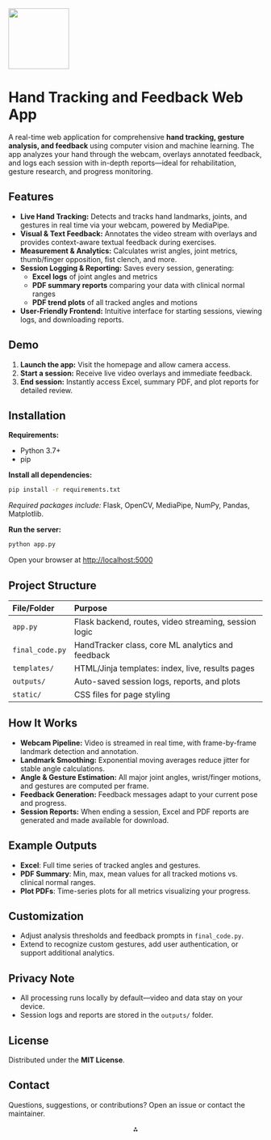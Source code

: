 <img src="https://r2cdn.perplexity.ai/pplx-full-logo-primary-dark%402x.png" class="logo" width="120"/>

# Hand Tracking and Feedback Web App

A real-time web application for comprehensive **hand tracking, gesture analysis, and feedback** using computer vision and machine learning. The app analyzes your hand through the webcam, overlays annotated feedback, and logs each session with in-depth reports—ideal for rehabilitation, gesture research, and progress monitoring.

## Features

- **Live Hand Tracking:**
Detects and tracks hand landmarks, joints, and gestures in real time via your webcam, powered by MediaPipe.
- **Visual \& Text Feedback:**
Annotates the video stream with overlays and provides context-aware textual feedback during exercises.
- **Measurement \& Analytics:**
Calculates wrist angles, joint metrics, thumb/finger opposition, fist clench, and more.
- **Session Logging \& Reporting:**
Saves every session, generating:
    - **Excel logs** of joint angles and metrics
    - **PDF summary reports** comparing your data with clinical normal ranges
    - **PDF trend plots** of all tracked angles and motions
- **User-Friendly Frontend:**
Intuitive interface for starting sessions, viewing logs, and downloading reports.


## Demo

1. **Launch the app:**
Visit the homepage and allow camera access.
2. **Start a session:**
Receive live video overlays and immediate feedback.
3. **End session:**
Instantly access Excel, summary PDF, and plot reports for detailed review.

## Installation

**Requirements:**

- Python 3.7+
- pip

**Install all dependencies:**

```bash
pip install -r requirements.txt
```

_Required packages include:_ Flask, OpenCV, MediaPipe, NumPy, Pandas, Matplotlib.

**Run the server:**

```bash
python app.py
```

Open your browser at [http://localhost:5000](http://localhost:5000)

## Project Structure

| File/Folder | Purpose |
| :-- | :-- |
| `app.py` | Flask backend, routes, video streaming, session logic |
| `final_code.py` | HandTracker class, core ML analytics and feedback |
| `templates/` | HTML/Jinja templates: index, live, results pages |
| `outputs/` | Auto-saved session logs, reports, and plots |
| `static/` | CSS files for page styling |

## How It Works

- **Webcam Pipeline:** Video is streamed in real time, with frame-by-frame landmark detection and annotation.
- **Landmark Smoothing:** Exponential moving averages reduce jitter for stable angle calculations.
- **Angle \& Gesture Estimation:** All major joint angles, wrist/finger motions, and gestures are computed per frame.
- **Feedback Generation:** Feedback messages adapt to your current pose and progress.
- **Session Reports:** When ending a session, Excel and PDF reports are generated and made available for download.


## Example Outputs

- **Excel**: Full time series of tracked angles and gestures.
- **PDF Summary**: Min, max, mean values for all tracked motions vs. clinical normal ranges.
- **Plot PDFs**: Time-series plots for all metrics visualizing your progress.


## Customization

- Adjust analysis thresholds and feedback prompts in `final_code.py`.
- Extend to recognize custom gestures, add user authentication, or support additional analytics.


## Privacy Note

- All processing runs locally by default—video and data stay on your device.
- Session logs and reports are stored in the `outputs/` folder.


## License

Distributed under the **MIT License**.

## Contact

Questions, suggestions, or contributions? Open an issue or contact the maintainer.

<div style="text-align: center">⁂</div>

[^1]: app.py

[^2]: final_code.py

[^3]: index.css

[^4]: live.css

[^5]: results.css

[^6]: index.html

[^7]: live.html

[^8]: results.html

